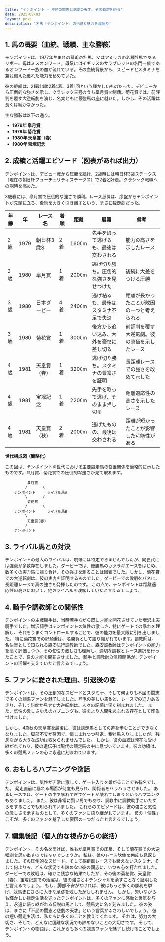 ```yaml
---
title: "テンポイント - 不屈の闘志と悲劇の天才、その軌跡を辿る"
date: 2025-08-03
layout: post
description: "名馬『テンポイント』の伝説と魅力を深堀り"
---
```


## 1. 馬の概要（血統、戦績、主な勝鞍）

テンポイントは、1977年生まれの芦毛の牡馬。父はアメリカの名種牡馬であるリボー、母はミスオンワード。母系にはイギリスのサラブレッドの名門一族であるオンワード一族の血が流れている。その血統背景から、スピードとスタミナを兼ね備えた優れた能力を秘めていた。

彼の戦績は、21戦14勝2着4着、3着1回という輝かしいものだった。デビューから圧倒的な強さを示し、クラシック三冠のうち皐月賞を制覇。菊花賞では、前評判を覆す大逆転劇を演じ、名実ともに最強馬の座に就いた。しかし、その活躍は長くは続かなかった。

主な勝鞍は以下の通り。

* **1979年 皐月賞**
* **1979年 菊花賞**
* **1980年 天皇賞（春）**
* **1980年 宝塚記念**


## 2. 成績と活躍エピソード（図表があれば出力）

テンポイントは、デビュー戦から圧勝を続け、2歳時には朝日杯3歳ステークス（現在の朝日杯フューチュリティステークス）で2着と好走。クラシック戦線への期待を高めた。

3歳春には、皐月賞で圧倒的な強さで勝利。レース展開は、序盤からテンポイントが先頭に立ち、後続を大きく引き離すという、まさに独走劇だった。

| 年齢 | 年 | レース名           | 着順 | 距離 | 展開                                     | 備考                                         |
|------|----|--------------------|-----|-----|------------------------------------------|----------------------------------------------|
| 2歳  | 1979 | 朝日杯3歳S         | 2着 | 1600m| 先手を取って逃げるも、最後は交わされる     | 能力の高さを示したレース                        |
| 3歳  | 1980 | 皐月賞             | 1着 | 2000m| 逃げ切り勝ち。圧倒的な強さを見せつけた   | 後続に大差をつける圧勝                         |
| 3歳  | 1980 | 日本ダービー         | 4着 | 2400m| 逃げ粘るも、最後はスタミナ不足で失速     | 距離が長かったことが敗因の一つと考えられる     |
| 3歳  | 1980 | 菊花賞             | 1着 | 3000m| 後方から追い込み、大外を豪快に差し切る     | 前評判を覆す大逆転劇。彼の真価を示したレース   |
| 4歳  | 1981 | 天皇賞（春）       | 1着 | 3200m| 逃げ切り勝ち。スタミナの豊富さを証明       | 長距離レースでの強さを改めて示した             |
| 4歳  | 1981 | 宝塚記念           | 1着 | 2200m| 先手を取って逃げ、そのまま押し切る       | 距離適応性の高さを示したレース               |
| 4歳  | 1981 | 天皇賞（秋）       | 2着 | 2000m| 逃げたものの、最後は交わされる           | 距離が短かったことが影響した可能性がある       |


**世代構成図（簡略化）**

この図は、テンポイントの世代における主要競走馬の位置関係を簡略的に示したものです。皐月賞、菊花賞での圧倒的な強さが見て取れます。


```
          皐月賞
         /       \
    テンポイント     ライバル馬A
         \       /
          菊花賞
         /       \
    テンポイント     ライバル馬B
         \
          天皇賞(春)
         /
    テンポイント
```

## 3. ライバル馬との対決

テンポイントの最大のライバルは、明確には特定できませんでしたが、同世代には強豪が多数存在しました。ダービーでは、優勝馬のカツラギエースをはじめ、数多くの実力馬に競り負け、その強さを測ることは困難でした。しかし、菊花賞での大逆転劇は、彼の実力を証明するものでした。ダービーでの敗戦をバネに、長距離レースで真の強さを発揮したのです。  この点で、テンポイントは距離適応性の高さにおいて、他のライバルを凌駕していたと言えるでしょう。


## 4. 騎手や調教師との関係性

テンポイントの主戦騎手は、当時若手ながら既に才能を開花させていた増沢末夫騎手でした。増沢騎手はテンポイントの気性の激しさ、特にゲートでの暴れを理解し、それをうまくコントロールすることで、彼の能力を最大限に引き出しました。  特に菊花賞での好騎乗は、名勝負として語り継がれています。調教師は、名伯楽として知られる森安弘行調教師でした。森安調教師はテンポイントの能力を高く評価しつつ、その気性の激しさも理解し、適切な調教とレース選択を行ったことで、彼の才能を開花させました。  騎手と調教師の信頼関係が、テンポイントの活躍を支えていたと言えるでしょう。


## 5. ファンに愛された理由、引退後の話

テンポイントは、その圧倒的なスピードとスタミナ、そして何よりも不屈の闘志で多くの競馬ファンを魅了しました。芦毛の美しい馬体と、レースでの迫力ある走り、そして何度か見せた大逆転劇は、人々の記憶に深く刻まれました。  また、気性の激しさゆえのハプニングも、彼をより人間味あふれる存在として印象づけました。

しかし、4歳秋の天皇賞を最後に、彼は競走馬としての道を歩むことができなくなりました。脚部不安が原因で、惜しまれつつ引退。種牡馬入りしましたが、残念ながら大きな成功は収められませんでした。  しかし、彼の血統は現在も受け継がれており、彼の遺伝子は現代の競走馬の中に息づいています。彼の功績は、多くの競馬ファンの心に永遠に刻まれています。


## 6. おもしろハプニングや逸話

テンポイントは、気性が非常に激しく、ゲート入りを嫌がることでも有名でした。  発走直前に暴れる場面が何度も見られ、関係者をハラハラさせました。  あるレースでは、ゲートの中で暴れすぎてゲートが壊れてしまうというハプニングもありました。  また、彼は非常に賢い馬でもあり、調教中に調教助手にいたずらをすることでも知られていました。  これらのエピソードは、彼の強さと気性の激しさを示すものとして、多くのファンに語り継がれています。  彼の「個性」こそが、多くのファンを魅了した要因の一つだったと言えるでしょう。


## 7. 編集後記（個人的な視点からの総括）

テンポイント。その名を聞けば、誰もが皐月賞での圧勝、そして菊花賞での大逆転劇を思い出すのではないでしょうか。  私は、彼のレース映像を何度も見返しました。その圧倒的なスピード、そして長距離レースでも衰えないスタミナ、そして何よりも、どんな状況でも諦めない彼の闘志に、いつも心を打たれました。  ダービーでの敗戦は、確かに残念な結果でしたが、その後の菊花賞、天皇賞（春）、宝塚記念での活躍は、彼の強さとポテンシャルを余すことなく証明したと言えるでしょう。  もし、脚部不安がなければ、彼はもっと多くの勝利を挙げ、競馬史にさらに大きな足跡を残したかもしれません。  しかし、短いながらも輝かしい競走生活を送ったテンポイントは、多くのファンに感動と勇気を与え、永遠に語り継がれる伝説の馬として、競馬史に名を刻みました。  彼の姿は、まさに「不屈の闘志と悲劇の天才」という言葉がふさわしいでしょう。  彼の短い競走生活は、私たちに多くのことを教えてくれます。  それは、努力の大切さ、そして、どんなに困難な状況でも諦めないことの大切さです。  そして、テンポイントの物語は、これからも多くの競馬ファンを魅了し続けることでしょう。
